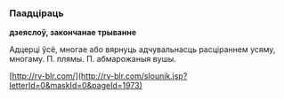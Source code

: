 ### Паадціраць
**дзеяслоў, закончанае трыванне**

Адцерці ўсё, многае або вярнуць адчувальнасць расціраннем усяму, многаму. П. плямы. П. абмарожаныя вушы.

<a rel="author">[http://rv-blr.com/](http://rv-blr.com/slounik.jsp?letterId=0&maskId=0&pageId=1973)</a>
